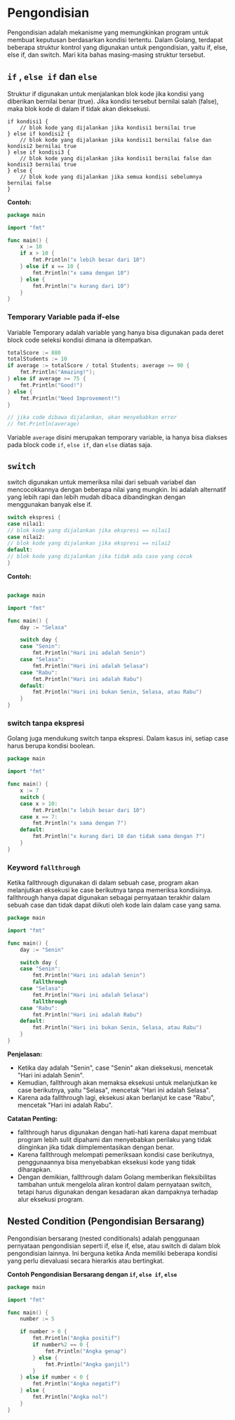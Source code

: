 # Pengondisian

Pengondisian adalah mekanisme yang memungkinkan program untuk membuat keputusan berdasarkan kondisi tertentu. Dalam Golang, terdapat beberapa struktur kontrol yang digunakan untuk pengondisian, yaitu if, else, else if, dan switch. Mari kita bahas masing-masing struktur tersebut.

## `if` , `else if` dan `else`

Struktur if digunakan untuk menjalankan blok kode jika kondisi yang diberikan bernilai benar (true). Jika kondisi tersebut bernilai salah (false), maka blok kode di dalam if tidak akan dieksekusi.

```
if kondisi1 {
    // blok kode yang dijalankan jika kondisi1 bernilai true
} else if kondisi2 {
    // blok kode yang dijalankan jika kondisi1 bernilai false dan kondisi2 bernilai true
} else if kondisi3 {
    // blok kode yang dijalankan jika kondisi1 bernilai false dan kondisi3 bernilai true
} else {
    // blok kode yang dijalankan jika semua kondisi sebelumnya bernilai false
}
```

**Contoh:**

```go
package main

import "fmt"

func main() {
    x := 10
    if x > 10 {
        fmt.Println("x lebih besar dari 10")
    } else if x == 10 {
        fmt.Println("x sama dengan 10")
    } else {
        fmt.Println("x kurang dari 10")
    }
}
```

### Temporary Variable pada if-else

Variable Temporary adalah variable yang hanya bisa digunakan pada deret block code seleksi kondisi dimana ia ditempatkan.

```go
totalScore := 880
totalStudents := 10
if average := totalScore / total Students; average >= 90 {
    fmt.Println("Amazing!");
} else if average >= 75 {
    fmt.Println("Good!")
} else {
    fmt.Println("Need Improvement!")
}

// jika code dibawa dijalankan, akan menyebabkan error
// fmt.Println(average)
```

Variable `average` disini merupakan temporary variable, ia hanya bisa diakses pada block code `if`, `else if`, dan `else` diatas saja.

## `switch`

switch digunakan untuk memeriksa nilai dari sebuah variabel dan mencocokkannya dengan beberapa nilai yang mungkin. Ini adalah alternatif yang lebih rapi dan lebih mudah dibaca dibandingkan dengan menggunakan banyak else if.

```go
switch ekspresi {
case nilai1:
// blok kode yang dijalankan jika ekspresi == nilai1
case nilai2:
// blok kode yang dijalankan jika ekspresi == nilai2
default:
// blok kode yang dijalankan jika tidak ada case yang cocok
}
```

**Contoh:**

```go

package main

import "fmt"

func main() {
    day := "Selasa"

    switch day {
    case "Senin":
        fmt.Println("Hari ini adalah Senin")
    case "Selasa":
        fmt.Println("Hari ini adalah Selasa")
    case "Rabu":
        fmt.Println("Hari ini adalah Rabu")
    default:
        fmt.Println("Hari ini bukan Senin, Selasa, atau Rabu")
    }
}
```

### switch tanpa ekspresi

Golang juga mendukung switch tanpa ekspresi. Dalam kasus ini, setiap case harus berupa kondisi boolean.

```go
package main

import "fmt"

func main() {
    x := 7
    switch {
    case x > 10:
        fmt.Println("x lebih besar dari 10")
    case x == 7:
        fmt.Println("x sama dengan 7")
    default:
        fmt.Println("x kurang dari 10 dan tidak sama dengan 7")
    }
}
```

### Keyword `fallthrough`

Ketika fallthrough digunakan di dalam sebuah case, program akan melanjutkan eksekusi ke case berikutnya tanpa memeriksa kondisinya. fallthrough hanya dapat digunakan sebagai pernyataan terakhir dalam sebuah case dan tidak dapat diikuti oleh kode lain dalam case yang sama.

```go
package main

import "fmt"

func main() {
    day := "Senin"

    switch day {
    case "Senin":
        fmt.Println("Hari ini adalah Senin")
        fallthrough
    case "Selasa":
        fmt.Println("Hari ini adalah Selasa")
        fallthrough
    case "Rabu":
        fmt.Println("Hari ini adalah Rabu")
    default:
        fmt.Println("Hari ini bukan Senin, Selasa, atau Rabu")
    }
}
```

**Penjelasan:**

- Ketika day adalah "Senin", case "Senin" akan dieksekusi, mencetak "Hari ini adalah Senin".
- Kemudian, fallthrough akan memaksa eksekusi untuk melanjutkan ke case berikutnya, yaitu "Selasa", mencetak "Hari ini adalah Selasa".
- Karena ada fallthrough lagi, eksekusi akan berlanjut ke case "Rabu", mencetak "Hari ini adalah Rabu".

**Catatan Penting:**

- fallthrough harus digunakan dengan hati-hati karena dapat membuat program lebih sulit dipahami dan menyebabkan perilaku yang tidak diinginkan jika tidak diimplementasikan dengan benar.
- Karena fallthrough melompati pemeriksaan kondisi case berikutnya, penggunaannya bisa menyebabkan eksekusi kode yang tidak diharapkan.
- Dengan demikian, fallthrough dalam Golang memberikan fleksibilitas tambahan untuk mengelola aliran kontrol dalam pernyataan switch, tetapi harus digunakan dengan kesadaran akan dampaknya terhadap alur eksekusi program.

## Nested Condition (Pengondisian Bersarang)

Pengondisian bersarang (nested conditionals) adalah penggunaan pernyataan pengondisian seperti if, else if, else, atau switch di dalam blok pengondisian lainnya. Ini berguna ketika Anda memiliki beberapa kondisi yang perlu dievaluasi secara hierarkis atau bertingkat.

**Contoh Pengondisian Bersarang dengan `if`, `else if`, `else`**

```go
package main

import "fmt"

func main() {
    number := 5

    if number > 0 {
        fmt.Println("Angka positif")
        if number%2 == 0 {
            fmt.Println("Angka genap")
        } else {
            fmt.Println("Angka ganjil")
        }
    } else if number < 0 {
        fmt.Println("Angka negatif")
    } else {
        fmt.Println("Angka nol")
    }
}
```
